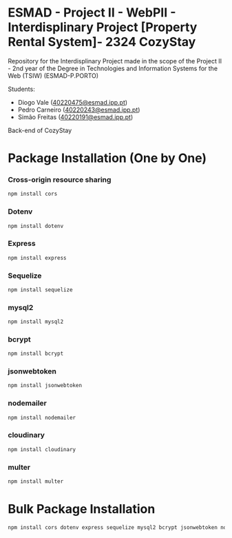 # ESMAD - Project II - WebPII - Interdisplinary Project [Property Rental System]- 2324 CozyStay

Repository for the Interdisplinary Project made in the scope of the Project II - 2nd year of the Degree in Technologies and Information Systems for the Web (TSIW) 
(ESMAD-P.PORTO)

Students:

* Diogo Vale (40220475@esmad.ipp.pt)
* Pedro Carneiro (40220243@esmad.ipp.pt)
* Simão Freitas (40220191@esmad.ipp.pt)
  
Back-end of CozyStay

# Package Installation (One by One)
### Cross-origin resource sharing

```sh
npm install cors
```

### Dotenv

```sh
npm install dotenv
```

### Express

```sh
npm install express
```

### Sequelize

```sh
npm install sequelize
```

### mysql2

```sh
npm install mysql2
```

### bcrypt

```sh
npm install bcrypt
```

### jsonwebtoken

```sh
npm install jsonwebtoken
```

### nodemailer

```sh
npm install nodemailer
```

### cloudinary

```sh
npm install cloudinary
```

### multer

```sh
npm install multer
```

# Bulk Package Installation

```sh
npm install cors dotenv express sequelize mysql2 bcrypt jsonwebtoken nodemailer cloudinary multer
```
